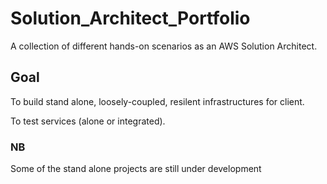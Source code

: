 # Solution_Architect_Portfolio
A collection of different hands-on scenarios as an AWS Solution Architect.

## Goal
To build stand alone, loosely-coupled, resilent infrastructures for client.

To test services (alone or integrated).

### NB
Some of the stand alone projects are still under development

